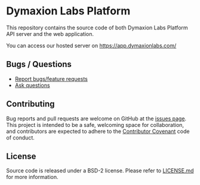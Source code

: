 # Dymaxion Labs Platform

This repository contains the source code of both Dymaxion Labs Platform API
server and the web application.

You can access our hosted server on https://app.dymaxionlabs.com/

## Bugs / Questions

* [Report bugs/feature requests](https://github.com/dymaxionlabs/platform/issues)
* [Ask questions](https://github.com/dymaxionlabs/platform/discussions)

## Contributing

Bug reports and pull requests are welcome on GitHub at the [issues
page](https://github.com/dymaxionlabs/platform). This project is intended to be
a safe, welcoming space for collaboration, and contributors are expected to
adhere to the [Contributor Covenant](http://contributor-covenant.org) code of
conduct.

## License

Source code is released under a BSD-2 license.  Please refer to
[LICENSE.md](LICENSE.md) for more information.